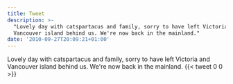 ```yaml
---
title: Tweet
description: >-
  "Lovely day with catspartacus and family, sorry to have left Victoria and
  Vancouver island behind us. We're now back in the mainland."
date: '2010-09-27T20:09:21+01:00'
---
```

Lovely day with catspartacus and family, sorry to have left Victoria and Vancouver island behind us. We're now back in the mainland.
      {{< tweet 0 0 >}}
    

